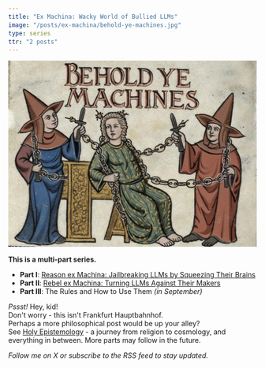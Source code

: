 ```yaml
---
title: "Ex Machina: Wacky World of Bullied LLMs"
image: "/posts/ex-machina/behold-ye-machines.jpg"
type: series
ttr: "2 posts"
---
```


![Behold ye machines](behold-ye-machines.jpg)

**This is a multi-part series.**

- **Part I**: [Reason ex Machina: Jailbreaking LLMs by Squeezing Their Brains](reason/)
- **Part II**: [Rebel ex Machina: Turning LLMs Against Their Makers](rebel/)
- **Part III**: The Rules and How to Use Them *(in September)*

*Pssst!* Hey, kid!\
Don't worry - this isn't Frankfurt Hauptbahnhof.\
Perhaps a more philosophical post would be up your alley?\
See [Holy Epistemology](/posts/holy-epistemology/) - a journey from religion to cosmology, and everything in between.
More parts may follow in the future.

*Follow me on X or subscribe to the RSS feed to stay updated.*
